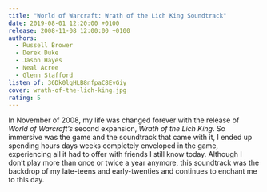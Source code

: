 ```yaml
---
title: "World of Warcraft: Wrath of the Lich King Soundtrack"
date: 2019-08-01 12:20:00 +0100
release: 2008-11-08 12:00:00 +0100
authors:
  - Russell Brower
  - Derek Duke
  - Jason Hayes
  - Neal Acree
  - Glenn Stafford
listen_of: 36Dk0lgHLB8nfpaC8EvGiy
cover: wrath-of-the-lich-king.jpg
rating: 5
---
```


In November of 2008, my life was changed forever with the release of *World of Warcraft’s* second expansion, *Wrath of the Lich King*. So immersive was the game and the soundtrack that came with it, I ended up spending <s>hours</s> <s>days</s> weeks completely enveloped in the game, experiencing all it had to offer with friends I still know today. Although I don’t play more than once or twice a year anymore, this soundtrack was the backdrop of my late-teens and early-twenties and continues to enchant me to this day.
